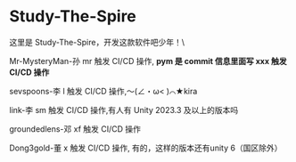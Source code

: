 # Study-The-Spire

这里是 Study-The-Spire，开发这款软件吧少年！\

Mr-MysteryMan-孙 mr 触发 CI/CD 操作, **pym 是 commit 信息里面写 xxx 触发 CI/CD 操作**

sevspoons-李 l 触发 CI/CD 操作,～(∠・ω< )⌒★kira

link-李 sm 触发 CI/CD 操作,有人有 Unity 2023.3 及以上的版本吗

groundedlens-邓 xf 触发 CI/CD 操作

Dong3gold-董 x 触发 CI/CD 操作, 有的，这样的版本还有unity 6（国区除外）